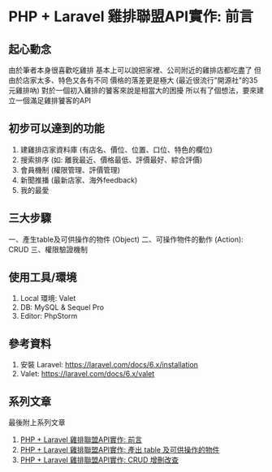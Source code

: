 # PHP + Laravel 雞排聯盟API實作: 前言

##  起心動念
由於筆者本身很喜歡吃雞排
基本上可以說把家裡、公司附近的雞排店都吃盡了
但由於店家太多、特色又各有不同
價格的落差更是極大 (最近很流行"開源社"的35元雞排吶)
對於一個初入雞排的饕客來說是相當大的困擾
所以有了個想法，要來建立一個滿足雞排饕客的API

## 初步可以達到的功能

1. 建雞排店家資料庫 (有店名、價位、位置、口位、特色的欄位)
2. 搜索排序 (如: 離我最近、價格最低、評價最好、綜合評價)
3. 會員機制 (權限管理、評價管理)
4. 新聞推播 (最新店家、海外feedback)
5. 我的最愛


## 三大步驟
一、產生table及可供操作的物件 (Object)
二、可操作物件的動作 (Action): CRUD
三、權限驗證機制

## 使用工具/環境
1. Local 環境: Valet
2. DB: MySQL & Sequel Pro
3. Editor: PhpStorm

## 參考資料
1. 安裝 Laravel: https://laravel.com/docs/6.x/installation
2. Valet: https://laravel.com/docs/6.x/valet

## 系列文章
最後附上系列文章
1. [PHP + Laravel 雞排聯盟API實作: 前言](https://growingdna.com/chickenfilletaffiliate-api-preface/)
2. [PHP + Laravel 雞排聯盟API實作: 產出 table 及可供操作的物件](https://growingdna.com/chickenfilletaffiliate-api-createmodel/)
3. [PHP + Laravel 雞排聯盟API實作: CRUD 增刪改查](https://growingdna.com/chickenfilletaffiliate-api-crud)
